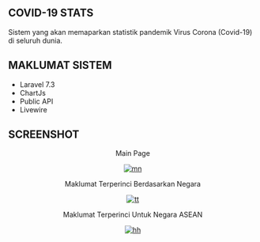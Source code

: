 

## COVID-19 STATS

Sistem yang akan memaparkan statistik pandemik Virus Corona (Covid-19) di seluruh dunia. 

## MAKLUMAT SISTEM

- Laravel 7.3
- ChartJs
- Public API
- Livewire



## SCREENSHOT
<center>
<p>Main Page</P>
<a href="https://ibb.co/Wt2qPq2"><img src="https://i.ibb.co/nCLZnZL/mn.png" alt="mn" border="0"></a>
<br>
<p>Maklumat Terperinci Berdasarkan Negara</p>
<a href="https://ibb.co/mHmtkqW"><img src="https://i.ibb.co/7GHVPWm/tt.png" alt="tt" border="0"></a>
<br>
<p>Maklumat Terperinci Untuk Negara ASEAN</p>

<a href="https://ibb.co/nM1Pgsv"><img src="https://i.ibb.co/N2NTV6P/hh.png" alt="hh" border="0"></a>
</center>

